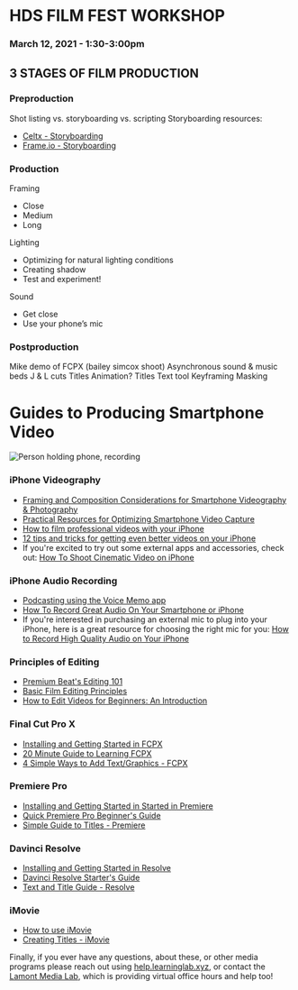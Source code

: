 # HDS FILM FEST WORKSHOP
### March 12, 2021 - 1:30-3:00pm

## 3 STAGES OF FILM PRODUCTION

### Preproduction

Shot listing vs. storyboarding vs. scripting
Storyboarding resources:
* [Celtx - Storyboarding](https://blog.celtx.com/how-to-create-a-storyboard/)
* [Frame.io - Storyboarding](https://blog.frame.io/2016/01/28/how-to-make-great-storyboards-even-if-you-cant-draw/)

### Production

Framing
* Close
* Medium
* Long

Lighting
* Optimizing for natural lighting conditions
* Creating shadow
* Test and experiment!

Sound
* Get close
* Use your phone’s mic

### Postproduction

Mike demo of FCPX (bailey simcox shoot)
Asynchronous sound & music beds
J & L cuts
Titles
Animation?
Titles
Text tool
Keyframing
Masking







# Guides to Producing Smartphone Video

![Person holding phone, recording](https://cdn.fstoppers.com/styles/large-16-9/s3/lead/2015/05/20150526-img_0056.jpg)

### iPhone Videography

- [Framing and Composition Considerations for Smartphone Videography & Photography](https://spark.adobe.com/page/qJHuu5kH4oXHr/)
- [Practical Resources for Optimizing Smartphone Video Capture](https://spark.adobe.com/page/LmQH0BMLfWghT/)
- [How to film professional videos with your iPhone](https://www.youtube.com/watch?v=g8a4F6mVX64)
- [12 tips and tricks for getting even better videos on your iPhone](https://www.cnet.com/how-to/12-iphone-11-tips-and-tricks-for-getting-even-better-videos/)
- If you're excited to try out some external apps and accessories, check out: [How To Shoot Cinematic Video on iPhone](https://www.youtube.com/watch?v=jssND1uP3K8)

### iPhone Audio Recording
- [Podcasting using the Voice Memo app](https://www.youtube.com/watch?v=LeGq-5SYqXQ&feature=youtu.be)
- [How To Record Great Audio On Your Smartphone or iPhone](https://www.youtube.com/watch?v=uta6A20_vMc)
- If you're interested in purchasing an external mic to plug into your iPhone, here is a great resource for choosing the right mic for you: [How to Record High Quality Audio on Your iPhone](https://virtuosocentral.com/how-to-record-high-quality-audio-on-your-iphone/)

### Principles of Editing

- [Premium Beat's Editing 101](https://www.premiumbeat.com/blog/video-editing-101/)
- [Basic Film Editing Principles](https://motionarray.com/learn/filmmaking/basic-film-editing-principles/)
- [How to Edit Videos for Beginners: An Introduction](https://www.borrowlenses.com/blog/how-to-edit-video-for-beginners/)

### Final Cut Pro X

- [Installing and Getting Started in FCPX](http://resources.learninglab.xyz/simple/people/casey-c/FCPX-getStarted)
- [20 Minute Guide to Learning FCPX](https://www.youtube.com/watch?v=ygBlgaT78mM)
- [4 Simple Ways to Add Text/Graphics - FCPX](https://www.premiumbeat.com/blog/4-simple-ways-to-add-text-and-titles-in-final-cut-pro-x/)

### Premiere Pro

- [Installing and Getting Started in Started in Premiere](http://resources.learninglab.xyz/simple/people/casey-c/Premiere-getStarted)
- [Quick Premiere Pro Beginner's Guide](https://www.youtube.com/watch?v=Hls3Tp7JS8E)
- [Simple Guide to Titles - Premiere](https://blog.pond5.com/8629-how-to-create-video-titles-in-adobe-premiere-pro/)

### Davinci Resolve

- [Installing and Getting Started in Resolve](http://resources.learninglab.xyz/simple/people/casey-c/Resolve-getStarted)
- [Davinci Resolve Starter's Guide](https://www.youtube.com/watch?v=4o-XE-DorMw)
- [Text and Title Guide - Resolve](https://motionarray.com/learn/davinci-resolve/davinci-resolve-titles-tutorial/)


### iMovie

- [How to use iMovie](https://www.youtube.com/watch?v=aRLT9L_L1Pw)
- [Creating Titles - iMovie](https://www.idownloadblog.com/2019/08/21/add-edit-imovie-title-mac-ios/)


Finally, if you ever have any questions, about these, or other media programs please reach out using [help.learninglab.xyz](https://airtable.com/shr3Svx4ZM0IyoSAx), or contact the [Lamont Media Lab](https://library.harvard.edu/services-tools/lamont-multimedia-lab), which is providing virtual office hours and help too!
